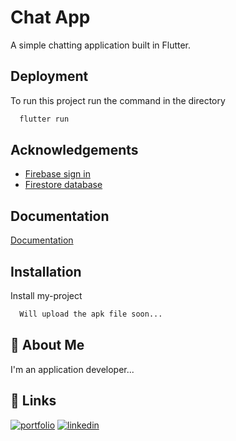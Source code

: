 
# Chat App

A simple chatting application built in Flutter.


## Deployment

To run this project run the command in the directory

```bash
  flutter run
```

## Acknowledgements

 - [Firebase sign in](https://firebase.google.com/docs/auth/flutter/email-link-auth)
 - [Firestore database](https://console.firebase.google.com/u/0/project/wechat-e9ad3/firestore/data/~2Fchats~2F1689515343724)



## Documentation

[Documentation](https://docs.flutter.dev/)




## Installation

Install my-project

```bash
  Will upload the apk file soon...
```
    
## 🚀 About Me
I'm an application developer...

## 🔗 Links
[![portfolio](https://img.shields.io/badge/my_portfolio-000?style=for-the-badge&logo=ko-fi&logoColor=white)](https://github.com/Prakash251299)
[![linkedin](https://img.shields.io/badge/linkedin-0A66C2?style=for-the-badge&logo=linkedin&logoColor=white)](linkedin.com/in/prakash-pratap-singh-3238101bb)

